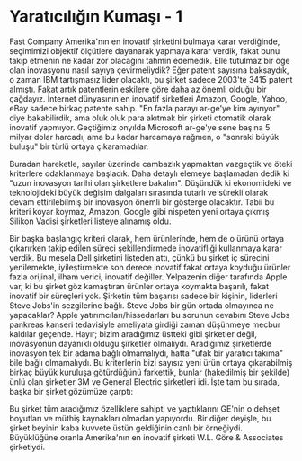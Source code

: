 # Yaratıcılığın Kumaşı - 1

Fast Company Amerika'nın en inovatif şirketini bulmaya karar verdiğinde, seçimimizi objektif ölçütlere dayanarak yapmaya karar verdik, fakat bunu takip etmenin ne kadar zor olacağını tahmin edemedik. Elle tutulmaz bir öğe olan inovasyonu nasıl sayıya çevirmeliydik? Eğer patent sayısına baksaydık, o zaman IBM tartışmasız lider olacaktı, bu şirket sadece 2003'te 3415 patent almıştı. Fakat artık patentlerin eskilere göre daha az önemli olduğu bir çağdayız. İnternet dünyasının en inovatif şirketleri Amazon, Google, Yahoo, eBay sadece birkaç patente sahip. "En fazla parayı ar-ge'ye kim ayırıyor" diye bakabilirdik, ama oluk oluk para akıtmak bir şirketi otomatik olarak inovatif yapmıyor. Geçtiğimiz onyılda Microsoft ar-ge'ye sene başına 5 milyar dolar harcadı, ama bu kadar harcamaya rağmen, o "sonraki büyük buluşu" bir türlü ortaya çıkaramadılar.

Buradan hareketle, sayılar üzerinde cambazlık yapmaktan vazgeçtik ve öteki kriterlere odaklanmaya başladık. Daha detaylı elemeye başlamadan dedik ki "uzun inovasyon tarihi olan şirketlere bakalım". Düşündük ki ekonomideki ve teknolojideki büyük değişim dalgaları sırasında tutarlı ve sürekli olarak devam ettirilebilmiş bir inovasyon önemli bir gösterge olacaktır. Tabii bu kriteri koyar koymaz, Amazon, Google gibi nispeten yeni ortaya çıkmış Silikon Vadisi şirketleri listeye alınamış oldu.

Bir başka başlangıç kriteri olarak, hem ürünlerinde, hem de o ürünü ortaya çıkarırken takip edilen süreci şekillendirmede inovatifliği kullanmaya karar verdik. Bu mesela Dell şirketini listeden attı, çünkü bu şirket iç sürecini yenilemekte, iyileştirmekte son derece inovatif fakat ortaya koyduğu ürünler fazla orijinal, ilham verici, inovatif değiller. Yelpazenin diğer tarafında Apple var, ki bu şirket göz kamaştıran ürünler ortaya koymakta başarılı, fakat inovatif bir süreçleri yok. Şirketin tüm başarısı sadece bir kişinin, liderleri Steve Jobs'in sezgilerine bağlı. Steve Jobs bir gün ortada olmayınca ne yapacaklar? Apple yatırımcıları/hissedarları bu sorunun cevabını Steve Jobs pankreas kanseri tedavisiyle ameliyata girdiği zaman düşünmeye mecbur kaldılar geçende. Hayır; bizim aradığımız üstteki gibi şirketler değil, inovasyonun dayanıklı olduğu şirketler olmalıydı. Aradığımız şirketlerde inovasyon tek bir adama bağlı olmamalıydı, hatta "ufak bir yaratıcı takıma" bile bağlı olmamalıydı. Bu kriterlerin bizi sayısız yeni ürün ortaya çıkarabilmiş birkaç büyük kuruluşa götürdüğünü farkettik, bunlar (hakedilmiş bir şekilde) ünlü olan şirketler 3M ve General Electric şirketleri idi. İşte tam bu sırada, başka bir şirket gözümüze çarptı:

Bu şirket tüm aradığımız özelliklere sahipti ve yaptıklarını GE'nin o dehşet boyutları ve müthiş kaynakları olmadan yapıyordu. Bir diğer deyişle, bu şirket beyinin kaba kuvvete üstün geldiğinin canlı bir örneğiydi. Büyüklüğüne oranla Amerika'nın en inovatif şirketi W.L. Göre & Associates şirketiydi.
